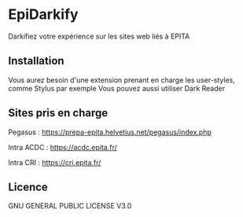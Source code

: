 # EpiDarkify
Darkifiez votre expérience sur les sites web liés à EPITA

## Installation
Vous aurez besoin d'une extension prenant en charge les user-styles, comme Stylus par exemple
Vous pouvez aussi utiliser Dark Reader

## Sites pris en charge
Pegasus : https://prepa-epita.helvetius.net/pegasus/index.php

Intra ACDC : https://acdc.epita.fr/


Intra CRI : https://cri.epita.fr/


## Licence
GNU GENERAL PUBLIC LICENSE V3.0
